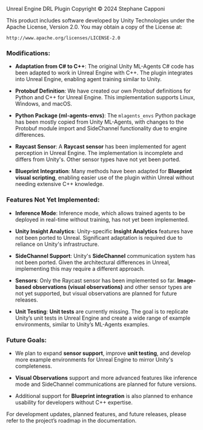 Unreal Engine DRL Plugin Copyright © 2024 Stephane Capponi

This product includes software developed by Unity Technologies under the Apache License, Version 2.0. You may obtain
a copy of the License at:

    http://www.apache.org/licenses/LICENSE-2.0

### Modifications:

- **Adaptation from C# to C++**: The original Unity ML-Agents C# code has been adapted to work in Unreal Engine with C++.
  The plugin integrates into Unreal Engine, enabling agent training similar to Unity.

- **Protobuf Definition**: We have created our own Protobuf definitions for Python and C++ for Unreal Engine. This
  implementation supports Linux, Windows, and macOS.

- **Python Package (ml-agents-envs)**: The `mlagents_envs` Python package has been mostly copied from Unity ML-Agents,
  with changes to the Protobuf module import and SideChannel functionality due to engine differences.

- **Raycast Sensor**: A **Raycast sensor** has been implemented for agent perception in Unreal Engine. The implementation
  is incomplete and differs from Unity's. Other sensor types have not yet been ported.

- **Blueprint Integration**: Many methods have been adapted for **Blueprint visual scripting**, enabling easier use of
  the plugin within Unreal without needing extensive C++ knowledge.

### Features Not Yet Implemented:

- **Inference Mode**: Inference mode, which allows trained agents to be deployed in real-time without training, has not
  yet been implemented.

- **Unity Insight Analytics**: Unity-specific **Insight Analytics** features have not been ported to Unreal. Significant
  adaptation is required due to reliance on Unity's infrastructure.

- **SideChannel Support**: Unity's **SideChannel** communication system has not been ported. Given the architectural
  differences in Unreal, implementing this may require a different approach.

- **Sensors**: Only the Raycast sensor has been implemented so far. **Image-based observations (visual observations)**
  and other sensor types are not yet supported, but visual observations are planned for future releases.

- **Unit Testing**: **Unit tests** are currently missing. The goal is to replicate Unity’s unit tests in Unreal Engine
  and create a wide range of example environments, similar to Unity’s ML-Agents examples.

### Future Goals:

- We plan to expand **sensor support**, improve **unit testing**, and develop more example environments for Unreal
  Engine to mirror Unity's completeness.

- **Visual Observations** support and more advanced features like inference mode and SideChannel communications are planned
  for future versions.

- Additional support for **Blueprint integration** is also planned to enhance usability for developers without C++ expertise.

For development updates, planned features, and future releases, please refer to the project’s roadmap in the documentation.
